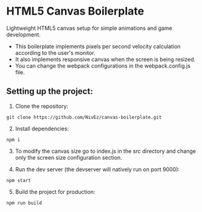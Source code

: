 # HTML5 Canvas Boilerplate
Lightweight HTML5 canvas setup for simple animations and game development.

* This boilerplate implements pixels per second velocity calculation according to the user's monitor.
* It also implements responsive canvas when the screen is being resized.
* You can change the webpack configurations in the webpack.config.js file.


## Setting up the project:
1. Clone the repository:
```
git clone https://github.com/NivEz/canvas-boilerplate.git
```

2. Install dependencies:
```
npm i
```

3. To modify the canvas size go to index.js in the src directory and change only the screen size configuration section.

4. Run the dev server (the devserver will natively run on port 9000):
```
npm start
```

5. Build the project for production:
```
npm run build
```
 
